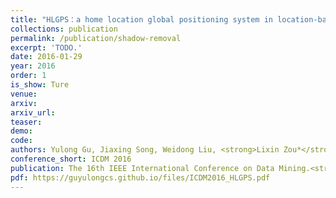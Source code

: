 ```yaml
---    
title: "HLGPS：a home location global positioning system in location-based social networks"
collections: publication
permalink: /publication/shadow-removal
excerpt: 'TODO.'
date: 2016-01-29
year: 2016
order: 1
is_show: Ture
venue: 
arxiv: 
arxiv_url: 
teaser: 
demo: 
code: 
authors: Yulong Gu, Jiaxing Song, Weidong Liu, <strong>Lixin Zou*</strong>
conference_short: ICDM 2016
publication: The 16th IEEE International Conference on Data Mining.<strong>(CCF-B)</strong>
pdf: https://guyulongcs.github.io/files/ICDM2016_HLGPS.pdf
---
```


